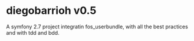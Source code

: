diegobarrioh v0.5
=================

A symfony 2.7 project integratin fos_userbundle, with all the best practices and with tdd and bdd.

